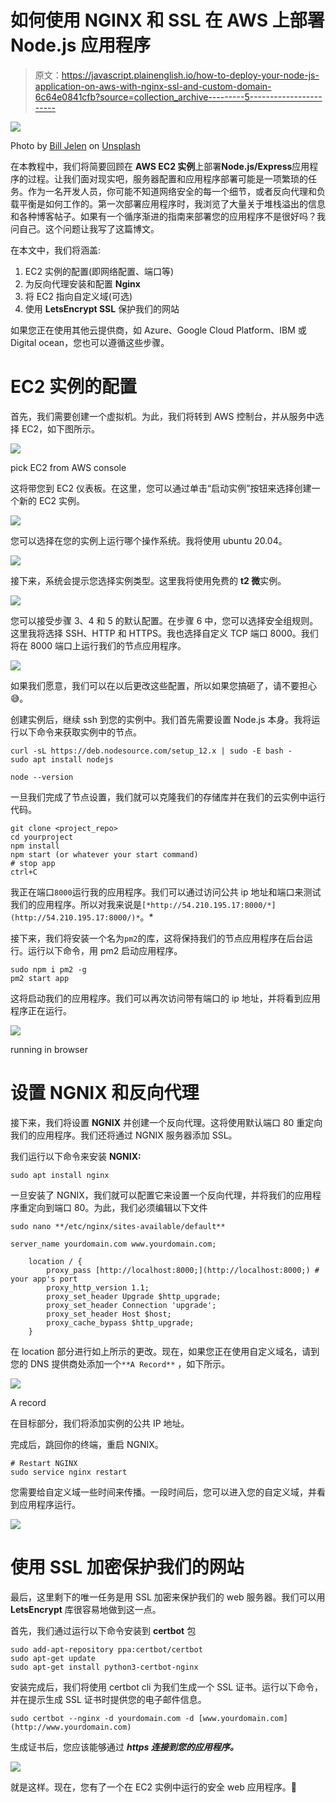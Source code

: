 # 如何使用 NGINX 和 SSL 在 AWS 上部署 Node.js 应用程序

> 原文：<https://javascript.plainenglish.io/how-to-deploy-your-node-js-application-on-aws-with-nginx-ssl-and-custom-domain-6c64e0841cfb?source=collection_archive---------5----------------------->

![](img/3c32d1f1ed549317213a7d44efe4af8a.png)

Photo by [Bill Jelen](https://unsplash.com/@billjelen?utm_source=unsplash&utm_medium=referral&utm_content=creditCopyText) on [Unsplash](https://unsplash.com/s/photos/spacex?utm_source=unsplash&utm_medium=referral&utm_content=creditCopyText)

在本教程中，我们将简要回顾在 **AWS EC2 实例**上部署**Node.js/Express**应用程序的过程。让我们面对现实吧，服务器配置和应用程序部署可能是一项繁琐的任务。作为一名开发人员，你可能不知道网络安全的每一个细节，或者反向代理和负载平衡是如何工作的。第一次部署应用程序时，我浏览了大量关于堆栈溢出的信息和各种博客帖子。如果有一个循序渐进的指南来部署您的应用程序不是很好吗？我问自己。这个问题让我写了这篇博文。

在本文中，我们将涵盖:

1.  EC2 实例的配置(即网络配置、端口等)
2.  为反向代理安装和配置 **Nginx**
3.  将 EC2 指向自定义域(可选)
4.  使用 **LetsEncrypt SSL** 保护我们的网站

如果您正在使用其他云提供商，如 Azure、Google Cloud Platform、IBM 或 Digital ocean，您也可以遵循这些步骤。

# EC2 实例的配置

首先，我们需要创建一个虚拟机。为此，我们将转到 AWS 控制台，并从服务中选择 EC2，如下图所示。

![](img/ef8d52180154de6088a8339246b3b3df.png)

pick EC2 from AWS console

这将带您到 EC2 仪表板。在这里，您可以通过单击“启动实例”按钮来选择创建一个新的 EC2 实例。

![](img/72066f33b5d00f3a3045f04dcf50df3b.png)

您可以选择在您的实例上运行哪个操作系统。我将使用 ubuntu 20.04。

![](img/ea8a24a38340125153eea3af72a43c82.png)

接下来，系统会提示您选择实例类型。这里我将使用免费的 **t2 微**实例。

![](img/5ef97abd233d485799948735c61d47b0.png)

您可以接受步骤 3、4 和 5 的默认配置。在步骤 6 中，您可以选择安全组规则。这里我将选择 SSH、HTTP 和 HTTPS。我也选择自定义 TCP 端口 8000。我们将在 8000 端口上运行我们的节点应用程序。

![](img/6cf8675df55bcfe8bc2b0b7bbce4f239.png)

如果我们愿意，我们可以在以后更改这些配置，所以如果您搞砸了，请不要担心😅。

创建实例后，继续 ssh 到您的实例中。我们首先需要设置 Node.js 本身。我将运行以下命令来获取实例中的节点。

```
curl -sL https://deb.nodesource.com/setup_12.x | sudo -E bash -
sudo apt install nodejs

node --version
```

一旦我们完成了节点设置，我们就可以克隆我们的存储库并在我们的云实例中运行代码。

```
git clone <project_repo>
cd yourproject
npm install
npm start (or whatever your start command)
# stop app
ctrl+C
```

我正在端口`8000`运行我的应用程序。我们可以通过访问公共 ip 地址和端口来测试我们的应用程序。所以对我来说是`[*http://54.210.195.17:8000/*](http://54.210.195.17:8000/)*`。*

接下来，我们将安装一个名为`pm2`的库，这将保持我们的节点应用程序在后台运行。运行以下命令，用 pm2 启动应用程序。

```
sudo npm i pm2 -g
pm2 start app 
```

这将启动我们的应用程序。我们可以再次访问带有端口的 ip 地址，并将看到应用程序正在运行。

![](img/5e294f3344b52dbc48a1bfd9d9180772.png)

running in browser

# 设置 NGNIX 和反向代理

接下来，我们将设置 **NGNIX** 并创建一个反向代理。这将使用默认端口 80 重定向我们的应用程序。我们还将通过 NGNIX 服务器添加 SSL。

我们运行以下命令来安装 **NGNIX:**

```
sudo apt install nginx
```

一旦安装了 NGNIX，我们就可以配置它来设置一个反向代理，并将我们的应用程序重定向到端口 80。为此，我们必须编辑以下文件

`sudo nano **/etc/nginx/sites-available/default**`

```
server_name yourdomain.com www.yourdomain.com;

    location / {
        proxy_pass [http://localhost:8000;](http://localhost:8000;) # your app's port
        proxy_http_version 1.1;
        proxy_set_header Upgrade $http_upgrade;
        proxy_set_header Connection 'upgrade';
        proxy_set_header Host $host;
        proxy_cache_bypass $http_upgrade;
    }
```

在 location 部分进行如上所示的更改。现在，如果您正在使用自定义域名，请到您的 DNS 提供商处添加一个`**A Record**` ，如下所示。

![](img/1378e491d9ed5f63d9a60ed6121aec0b.png)

A record

在目标部分，我们将添加实例的公共 IP 地址。

完成后，跳回你的终端，重启 NGNIX。

```
# Restart NGINX
sudo service nginx restart
```

您需要给自定义域一些时间来传播。一段时间后，您可以进入您的自定义域，并看到应用程序运行。

![](img/75dfe4123a69d76a2864e815e9bc33a4.png)

# 使用 **SSL 加密保护我们的网站**

最后，这里剩下的唯一任务是用 SSL 加密来保护我们的 web 服务器。我们可以用 **LetsEncrypt** 库很容易地做到这一点。

首先，我们通过运行以下命令安装到 **certbot** 包

```
sudo add-apt-repository ppa:certbot/certbot
sudo apt-get update
sudo apt-get install python3-certbot-nginx
```

安装完成后，我们将使用 certbot cli 为我们生成一个 SSL 证书。运行以下命令，并在提示生成 SSL 证书时提供您的电子邮件信息。

`sudo certbot --nginx -d yourdomain.com -d [www.yourdomain.com](http://www.yourdomain.com)`

生成证书后，您应该能够通过 ***https 连接到您的应用程序。***

![](img/44c0b807896d2ef078164d729a063425.png)

就是这样。现在，您有了一个在 EC2 实例中运行的安全 web 应用程序。👏